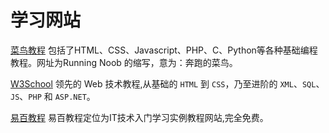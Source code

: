 # 学习网站
[菜鸟教程](https://www.runoob.com/) 包括了HTML、CSS、Javascript、PHP、C、Python等各种基础编程教程。网址为Running Noob 的缩写，意为：奔跑的菜鸟。

[W3School](https://www.w3school.com.cn/) 领先的 Web 技术教程,从基础的 `HTML` 到 `CSS`，乃至进阶的 `XML`、`SQL`、`JS`、`PHP` 和 `ASP.NET`。

[易百教程](https://www.yiibai.com/) 易百教程定位为IT技术入门学习实例教程网站,完全免费。